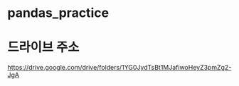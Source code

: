 # pandas_practice

# 드라이브 주소
https://drive.google.com/drive/folders/1YG0JydTsBt1MJafiwoHeyZ3pmZg2-JgA